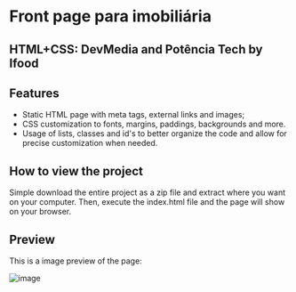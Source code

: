 # Front page para imobiliária
## HTML+CSS:  DevMedia and Potência Tech by Ifood

## Features

- Static HTML page with meta tags, external links and images;
- CSS customization to fonts, margins, paddings, backgrounds and more.
- Usage of lists, classes and id's to better organize the code and allow for precise customization when needed.

## How to view the project

Simple download the entire project as a zip file and extract where you want on your computer. Then, execute the index.html file and the page will show on your browser.

## Preview

This is a image preview of the page:

![image](https://github.com/igranjo/Front_Page_Imobiliaria/assets/144180372/1650d4dc-9ec1-4144-a088-594e43dcc312)
